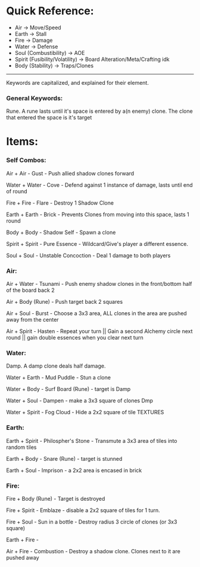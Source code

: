 # Quick Reference:
- Air -> Move/Speed
- Earth -> Stall
- Fire -> Damage 
- Water ->  Defense
- Soul (Combustibility) -> AOE
- Spirit (Fusibility/Volatility) -> Board Alteration/Meta/Crafting idk
- Body (Stability) -> Traps/Clones

---

Keywords are capitalized, and explained for their element.

### General Keywords:
Rune. A rune lasts until it's space is  entered by a(n enemy) clone. The clone that entered the space is it's target


# Items:
### Self Combos:
Air + Air - Gust - Push allied shadow clones forward

Water + Water - Cove - Defend against 1 instance of damage, lasts until end of round

Fire + Fire - Flare - Destroy 1 Shadow Clone

Earth + Earth - Brick - Prevents Clones from moving into this space, lasts 1 round

Body + Body - Shadow Self  - Spawn a clone

Spirit + Spirit - Pure Essence - Wildcard/Give's player a different essence.

Soul + Soul - Unstable Concoction - Deal 1 damage to both players


### Air:
Air + Water - Tsunami - Push enemy shadow clones in the front/bottom half of the board back 2

Air + Body (Rune) - Push target back 2 squares

Air + Soul - Burst - Choose a 3x3 area, ALL clones in the area are pushed away from the center

Air +  Spirit - Hasten - Repeat your turn || Gain a second Alchemy circle next round || gain double essences when you clear next turn


### Water:
Damp. A damp clone deals half damage.

Water + Earth - Mud Puddle - Stun a clone

Water + Body -  Surf Board (Rune) - target is Damp

Water + Soul - Dampen - make a 3x3 square of clones Dmp

Water + Spirit - Fog Cloud - Hide a 2x2 square of tile TEXTURES


### Earth:
Earth + Spirit - Philospher's Stone - Transmute a 3x3 area of tiles into random tiles

Earth + Body - Snare (Rune) - target is stunned

Earth + Soul - Imprison - a 2x2 area is encased in brick


### Fire:
Fire + Body (Rune) - Target is destroyed

Fire + Spirit - Emblaze - disable a 2x2 square of tiles for 1 turn. 

Fire + Soul - Sun in a bottle - Destroy radius 3 circle of clones (or 3x3 square)

Earth + Fire - 

Air + Fire - Combustion - Destroy a shadow clone. Clones next to it are pushed away